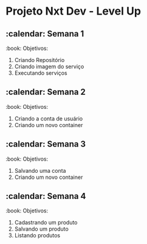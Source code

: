 # Projeto Nxt Dev - Level Up 

<h2>:calendar: Semana 1 </h2>

<p>
:book: Objetivos:

<ol>
<li>Criando Repositório</li>
<li>Criando imagem do serviço</li>
<li>Executando serviços</li>
</ol>
</p>

<h2>:calendar: Semana 2 </h2>

<p>
:book: Objetivos:

<ol>
<li>Criando a conta de usuário</li>
<li>Criando um novo container</li>
</ol>
</p>

<h2>:calendar: Semana 3 </h2>

<p>
:book: Objetivos:

<ol>
<li>Salvando uma conta</li>
<li>Criando um novo container</li>
</ol>
</p>

<h2>:calendar: Semana 4 </h2>

<p>
:book: Objetivos:

<ol>
<li>Cadastrando um produto</li>
<li>Salvando um produto</li>
<li>Listando produtos</li>
</ol>
</p>



